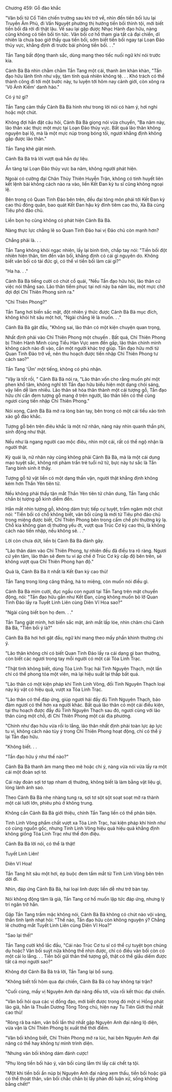 




Chương 459: Gỗ đào khắc


"Vãn bối từ Cổ Tiên chiến trường sau khi trở về, nhìn đến tiền bối lưu lại Truyền Âm Phù, đi Vấn Nguyệt phường thị hướng tiền bối thỉnh tội, mới biết tiền bối đã rời đi thật lâu. Về sau lại gặp được Nhạc Hành đạo hữu, nàng cũng không có tiền bối tin tức. Vãn bối cơ hồ tham gia tất cả đại chiến, dĩ nhiên là chưa bao giờ thấy qua tiền bối, sớm biết tiền bối ngay tại Loạn Đảo thủy vực, khẳng định đi trước bái phỏng tiền bối. . ."

Tần Tang bất động thanh sắc, dùng mang theo tiếc nuối ngữ khí nói trước kia.

Cảnh Bà Bà nhìn chằm chằm Tần Tang một cái, thanh âm khàn khàn, "Tần đạo hữu lãnh tĩnh như vậy, tâm tính quả nhiên không tệ. . . Khó trách có thể thành công đi tới một bước này, tu luyện tới hôm nay cảnh giới, còn xông ra 'Vô Ảnh Kiếm' danh hào."

Có ý tứ gì?

Tần Tang cảm thấy Cảnh Bà Bà hình như trong lời nói có hàm ý, hơi nghi hoặc một chút.

Không đợi hắn đặt câu hỏi, Cảnh Bà Bà giọng nói vừa chuyển, "Ba năm này, lão thân xác thực một mực tại Loạn Đảo thủy vực. Bất quá lão thân không nguyện bại lộ, mà là một mực núp trong bóng tối, ngươi khẳng định không gặp được lão thân."

Tần Tang khẽ giật mình.

Cảnh Bà Bà trả lời vượt quá hắn dự liệu.

Ẩn tàng tại Loạn Đảo thủy vực ba năm, không người phát hiện.

Ngoài có cường đại Chân Thủy Thiên Huyễn Trận, không có tinh huyết liên kết lệnh bài không cách nào ra vào, liền Kết Đan kỳ tu sĩ cũng không ngoại lệ.

Bên trong có Quan Tinh Đảo bên trên, đều đại tông môn phái tới Kết Đan kỳ cao thủ đóng quân, bao quát Kết Đan hậu kỳ đỉnh tiêm cao thủ, Xà Bà cùng Tiêu phó đảo chủ.

Liền bọn họ cũng không có phát hiện Cảnh Bà Bà.

Nàng thực lực chẳng lẽ so Quan Tinh Đảo hai vị Đảo chủ còn mạnh hơn?

Chẳng phải là. . .

Tần Tang không khỏi ngạc nhiên, lấy lại bình tĩnh, chắp tay nói: "Tiền bối đột nhiên hiện thân, tìm đến vãn bối, khẳng định có cái gì nguyên do. Không biết vãn bối có tài đức gì, có thể vì tiền bối làm cái gì?"

"Ha ha. . ."

Cảnh Bà Bà tiếng cười có chút cổ quái, "Nếu Tần đạo hữu hỏi, lão thân cứ việc nói thẳng sao. Lão thân tiềm phục tại nơi này ba năm lâu, một mực chờ đợi đợi Chỉ Thiên Phong sinh ra."

"Chỉ Thiên Phong?"

Tần Tang hơi biến sắc mặt, đột nhiên ý thức được Cảnh Bà Bà mục đích, không khỏi hít sâu một hơi, "Ngài chẳng lẽ là muốn. . ."

Cảnh Bà Bà gật đầu, "Không sai, lão thân có một kiện chuyện quan trọng,

Nhất định phải vào Chỉ Thiên Phong một chuyến . Bất quá, Chỉ Thiên Phong bị Thiên Hành Minh cùng Tiểu Hàn Vực xem đến gấp, lão thân chính mình không cách nào đi vào, cần một người khác trợ giúp. Tần đạo hữu mới từ Quan Tinh Đảo trở về, nên thu hoạch được tiến nhập Chỉ Thiên Phong tư cách sao?"

Tần Tang 'Ừm' một tiếng, không có phủ nhận.

"Vậy là tốt rồi, " Cảnh Bà Bà nói ra, "Lão thân vốn cho rằng muốn phí một phen khổ tâm, không nghĩ tới Tần đạo hữu biểu hiện một dạng chói sáng, vậy liền dễ làm nhiều. Lão thân sẽ hóa thân thành một cái tượng gỗ, Tần đạo hữu chỉ cần đem tượng gỗ mang ở trên người, lão thân liền có thể cùng ngươi cùng tiến nhập Chỉ Thiên Phong."

Nói xong, Cảnh Bà Bà mở ra lòng bàn tay, bên trong có một cái tiểu xảo tinh xảo gỗ đào khắc.

Tượng gỗ bên trên điêu khắc là một nữ nhân, nàng này nhìn quanh thần phi, sinh động như thật.

Nếu như là ngang người cao mộc điêu, nhìn một cái, rất có thể ngộ nhận là người thật.

Kỳ quái là, nữ nhân này cũng không phải Cảnh Bà Bà, mà là một cái dung mạo tuyệt sắc, không rơi phàm trần trẻ tuổi nữ tử, bực này tư sắc là Tần Tang bình sinh ít thấy.

Tượng gỗ tử vật liền có một dạng thần vận, người thật khẳng định không kém hơn Thần Yên tiên tử.

Nếu không phải thấy tận mắt Thần Yên tiên tử chân dung, Tần Tang chắc chắn bị tượng gỗ kinh diễm đến.

Hắn mắt nhìn tượng gỗ, không dám trực tiếp cự tuyệt, trầm ngâm một chút nói: "Tiền bối có chỗ không biết, vãn bối cũng là mới từ Tiêu phó đảo chủ trong miệng được biết, Chỉ Thiên Phong bên trong cấm chế phi thường kỳ lạ. Chỗ kia không gian dị thường yếu ớt, vượt qua Trúc Cơ kỳ cao thủ, là không cách nào tiến nhập, nếu không sẽ. . ."

Lời còn chưa dứt, liền bị Cảnh Bà Bà đánh gãy.

"Lão thân dám vào Chỉ Thiên Phong, tự nhiên đều đã điều tra rõ ràng. Ngươi cứ yên tâm, lão thân sẽ đem tu vi áp chế ở Trúc Cơ kỳ cấp độ bên trên, sẽ không vượt qua Chỉ Thiên Phong hạn độ."

Quả là, Cảnh Bà Bà ít nhất là Kết Đan kỳ cao thủ!

Tần Tang trong lòng căng thẳng, há to miệng, còn muốn nói điều gì.

Cảnh Bà Bà mỉm cười, đục ngầu con ngươi tại Tần Tang trên mặt chuyển động, nói: "Tần đạo hữu gần như Kết Đan, cũng không muốn bỏ lỡ Quan Tinh Đảo lấy ra Tuyết Linh Liên cùng Diên Vĩ Hoa sao?"

"Ngài cũng biết bọn họ đem. . ."

Tần Tang giật mình, hơi biến sắc mặt, ánh mắt lấp lóe, nhìn chăm chú Cảnh Bà Bà, "Tiền bối ý là?"

Cảnh Bà Bà hơi hơi gật đầu, ngữ khí mang theo mấy phần khinh thường chi ý.

"Lão thân không chỉ có biết Quan Tinh Đảo lấy ra cái dạng gì ban thưởng, còn biết các ngươi trong tay mỗi người có một cái Tỏa Linh Trạc.

"Thật tình không biết, dùng Tỏa Linh Trạc hái Tinh Nguyên Thạch, một lần chỉ có thể phong tỏa một viên, mà lại hiệu suất lại thấp bất quá.

"Lão thân có một kiện pháp khí Tinh Linh Võng, đối Tinh Nguyên Thạch loại này kỳ vật có hiệu quả, vượt xa Tỏa Linh Trạc.

"Lão thân có thể đáp ứng, giúp ngươi hái đầy đủ Tinh Nguyên Thạch, bảo đảm ngươi có thể hơn xa người khác. Bất quá lão thân có một cái điều kiện, tại thu hoạch được đầy đủ Tinh Nguyên Thạch sau đó, ngươi cùng với lão thân cùng một chỗ, đi Chỉ Thiên Phong một cái địa phương.

"Chính như đạo hữu vừa rồi lo lắng, lão thân nhất định phải toàn lực áp lực tu vi, không cách nào tùy ý trong Chỉ Thiên Phong hoạt động, chỉ có thể ỷ lại Tần đạo hữu.

"Không biết. . .

"Tần đạo hữu ý như thế nào?"

Cảnh Bà Bà thanh âm mang theo mê hoặc chi ý, nàng vừa nói vừa lấy ra một cái một đoàn sợi tơ.

Cái này đoàn sợi tơ tạp nham dị thường, không biết là làm bằng vật liệu gì, lóng lánh ánh sao.

Theo Cảnh Bà Bà nhẹ nhàng tung ra, sợi tơ sột sột soạt soạt mở ra thành một cái lưới lớn, phiêu phù ở không trung.

Không cần Cảnh Bà Bà giới thiệu, chính Tần Tang liền có thể phân biện.

Tinh Linh Võng phẩm chất vượt xa Tỏa Linh Trạc, hai kiện pháp khí hình như có cùng nguồn gốc, nhưng Tinh Linh Võng hiệu quả hiệu quả khẳng định không giống Tỏa Linh Trạc như thế đơn điệu.

Cảnh Bà Bà lời nói, có thể là thật!

Tuyết Linh Liên!

Diên Vĩ Hoa!

Tần Tang hít sâu một hơi, ép buộc đem tầm mắt từ Tinh Linh Võng bên trên dời đi.

Nhìn, đáp ứng Cảnh Bà Bà, hai loại linh dược liền dễ như trở bàn tay.

Nói không động tâm là giả, Tần Tang cơ hồ muốn lập tức đáp ứng, nhưng lý trí ngăn trở hắn.

Gặp Tần Tang trầm mặc không nói, Cảnh Bà Bà không có chút nào vội vàng, thần tình lạnh nhạt hỏi: "Thế nào, Tần đạo hữu còn không nguyện ý? Chẳng lẽ chướng mắt Tuyết Linh Liên cùng Diên Vĩ Hoa?"

"Sao lại thế!"

Tần Tang cười khổ lắc đầu, "Cái nào Trúc Cơ tu sĩ có thể cự tuyệt bọn chúng dụ hoặc? Vãn bối suýt nữa không thể nhịn được, chỉ có điều vãn bối còn có một cái lo lắng. . . Tiền bối gửi thân thể tượng gỗ, thật có thể giấu diếm được tất cả mọi người sao?"

Không đợi Cảnh Bà Bà trả lời, Tần Tang lại bổ sung.

"Không biết tối hôm qua đại chiến, Cảnh Bà Bà có hay không tại trận?

"Cuối cùng, mấy vị Nguyên Anh đại năng đều tới, vừa rồi kết thúc đại chiến.

"Vãn bối hỏi qua các vị đồng đạo, mới biết được trong đó một vị Hồng phát lão giả, hẳn là Thuần Dương Tông Tông chủ, hiện nay Tu Tiên Giới thứ nhất cao thủ!

"Ròng rã ba năm, vãn bối lần thứ nhất gặp Nguyên Anh đại năng lộ diện, vừa vặn là Chỉ Thiên Phong bị xuất thế thời điểm.

"Vãn bối không biết, Chỉ Thiên Phong mở ra lúc, hai bên Nguyên Anh đại năng có thể hay không tự mình trình diện.

"Nhưng vãn bối không dám đánh cược!

"Phụ lòng tiền bối hảo ý, vãn bối cùng lắm thì lấy cái chết tạ tội.

"Một khi tiền bối ẩn núp bị Nguyên Anh đại năng xem thấu, tiền bối hoặc giả có thể thoát thân, vãn bối chắc chắn bị lấy phản đồ luận xử, sống không bằng chết!"




